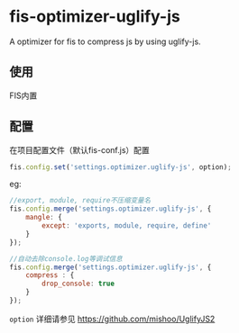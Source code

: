 # fis-optimizer-uglify-js

A optimizer for fis to compress js by using uglify-js.

## 使用

FIS内置

## 配置

在项目配置文件（默认fis-conf.js）配置

```javascript
fis.config.set('settings.optimizer.uglify-js', option);
```

eg:

```javascript
//export, module, require不压缩变量名
fis.config.merge('settings.optimizer.uglify-js', {
    mangle: {
        except: 'exports, module, require, define'
    }
});

//自动去除console.log等调试信息
fis.config.merge('settings.optimizer.uglify-js', {
    compress : {
        drop_console: true
    }
});
```

`option` 详细请参见 https://github.com/mishoo/UglifyJS2

